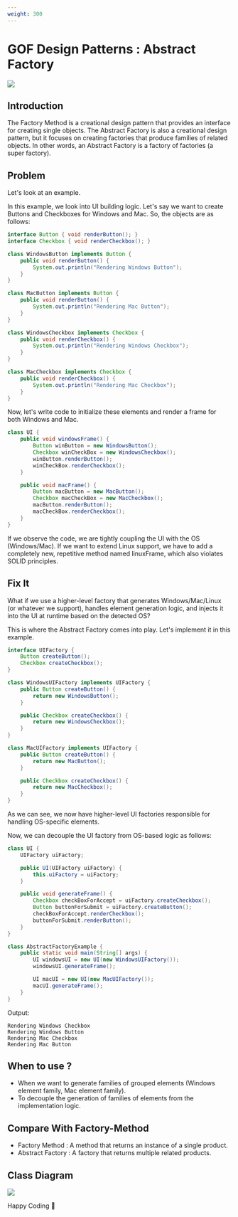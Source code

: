 ```yaml
---
weight: 300
---
```

# GOF Design Patterns : Abstract Factory

![](/images/Screenshot%202025-02-12%20110747.png)

## Introduction

The Factory Method is a creational design pattern that provides an interface for creating single objects. The Abstract Factory is also a creational design pattern, but it focuses on creating factories that produce families of related objects. In other words, an Abstract Factory is a factory of factories \(a super factory\).

## Problem

Let's look at an example.

In this example, we look into UI building logic. Let's say we want to create Buttons and Checkboxes for Windows and Mac.
So, the objects are as follows:
```java
interface Button { void renderButton(); }
interface Checkbox { void renderCheckbox(); }

class WindowsButton implements Button {
    public void renderButton() {
        System.out.println("Rendering Windows Button");
    }
}

class MacButton implements Button {
    public void renderButton() {
        System.out.println("Rendering Mac Button");
    }
}

class WindowsCheckbox implements Checkbox {
    public void renderCheckbox() {
        System.out.println("Rendering Windows Checkbox");
    }
}

class MacCheckbox implements Checkbox {
    public void renderCheckbox() {
        System.out.println("Rendering Mac Checkbox");
    }
}
```

Now, let's write code to initialize these elements and render a frame for both Windows and Mac.
```java
class UI {
    public void windowsFrame() {
        Button winButton = new WindowsButton();
        Checkbox winCheckBox = new WindowsCheckbox();
        winButton.renderButton();
        winCheckBox.renderCheckbox();
    }

    public void macFrame() {
        Button macButton = new MacButton();
        Checkbox macCheckBox = new MacCheckbox();
        macButton.renderButton();
        macCheckBox.renderCheckbox();
    }
}
```
If we observe the code, we are tightly coupling the UI with the OS \(Windows/Mac\). If we want to extend Linux support, we have to add a completely new, repetitive method named linuxFrame, which also violates SOLID principles.

## Fix It

What if we use a higher\-level factory that generates Windows/Mac/Linux \(or whatever we support\), handles element generation logic, and injects it into the UI at runtime based on the detected OS?

This is where the Abstract Factory comes into play. Let's implement it in this example.
```java
interface UIFactory {
    Button createButton();
    Checkbox createCheckbox();
}

class WindowsUIFactory implements UIFactory {
    public Button createButton() {
        return new WindowsButton();
    }

    public Checkbox createCheckbox() {
        return new WindowsCheckbox();
    }
}

class MacUIFactory implements UIFactory {
    public Button createButton() {
        return new MacButton();
    }

    public Checkbox createCheckbox() {
        return new MacCheckbox();
    }
}
```

As we can see, we now have higher\-level UI factories responsible for handling OS\-specific elements.

Now, we can decouple the UI factory from OS\-based logic as follows:

```java
class UI {
    UIFactory uiFactory;

    public UI(UIFactory uiFactory) {
        this.uiFactory = uiFactory;
    }

    public void generateFrame() {
        Checkbox checkBoxForAccept = uiFactory.createCheckbox();
        Button buttonForSubmit = uiFactory.createButton();
        checkBoxForAccept.renderCheckbox();
        buttonForSubmit.renderButton();
    }
}

class AbstractFactoryExample {
    public static void main(String[] args) {
        UI windowsUI = new UI(new WindowsUIFactory());
        windowsUI.generateFrame();

        UI macUI = new UI(new MacUIFactory());
        macUI.generateFrame();
    }
}
```

Output:
```text
Rendering Windows Checkbox  
Rendering Windows Button  
Rendering Mac Checkbox  
Rendering Mac Button 
```

## When to use ?

- When we want to generate families of grouped elements \(Windows element family, Mac element family\).
- To decouple the generation of families of elements from the implementation logic.

## Compare With Factory-Method

- Factory Method : A method that returns an instance of a single product.
- Abstract Factory : A factory that returns multiple related products.

## Class Diagram

![](/images/abstract_factory.drawio.png)

Happy Coding 🙌

